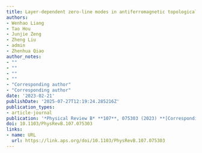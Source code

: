 ```yaml
---
title: Layer-dependent zero-line modes in antiferromagnetic topological insulators
authors:
- Wenhao Liang
- Tao Hou
- Junjie Zeng
- Zheng Liu
- admin
- Zhenhua Qiao
author_notes:
- ""
- ""
- ""
- ""
- "Corresponding author"
- "Corresponding author"
date: '2023-02-21'
publishDate: '2025-07-27T12:19:24.285216Z'
publication_types:
- article-journal
publication: '*Physical Review B* **107**, 075303 (2023) **[Corresponding author]**'
doi: 10.1103/PhysRevB.107.075303
links:
- name: URL
  url: https://link.aps.org/doi/10.1103/PhysRevB.107.075303
---
```

